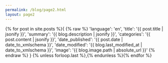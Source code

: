 ```yaml
---
permalink: /blog/page2.html
layout: page2
---
```

{% for post in site.posts %}{
        {% raw %}
            'language': 'en',
            'title': '{{ post.title | jsonify }}',
            'summary': '{{ blog.description | jsonify }}',
            'categories': '{{ post.content | jsonify }}',
            'date_published': '{{ post.date | date_to_xmlschema }}',
            'date_modified': '{{ blog.last_modified_at | date_to_xmlschema }}',
            'image': '{{ blog.image.path | absolute_url }}'
        {% endraw %}
}
        {% unless forloop.last %},{% endunless %}{% endfor %}
